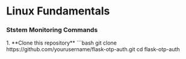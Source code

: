 <h1>Linux Fundamentals</h1>
</hr>
<h3>Ststem Monitoring Commands</h3>
1. **Clone this repository**
   ```bash
   git clone https://github.com/yourusername/flask-otp-auth.git
   cd flask-otp-auth
